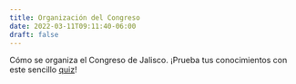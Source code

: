 ```yaml
---
title: Organización del Congreso
date: 2022-03-11T09:11:40-06:00
draft: false
---
```


Cómo se organiza el Congreso de Jalisco.
¡Prueba tus conocimientos con este sencillo [quiz](/quiz?n=organizacion)!
  
